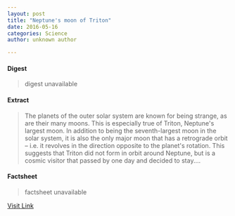 ```yaml
---
layout: post
title: "Neptune's moon of Triton"
date: 2016-05-16
categories: Science
author: unknown author

---
```



#### Digest
>digest unavailable

#### Extract
>The planets of the outer solar system are known for being strange, as are their many moons. This is especially true of Triton, Neptune's largest moon. In addition to being the seventh-largest moon in the solar system, it is also the only major moon that has a retrograde orbit – i.e. it revolves in the direction opposite to the planet's rotation. This suggests that Triton did not form in orbit around Neptune, but is a cosmic visitor that passed by one day and decided to stay....

#### Factsheet
>factsheet unavailable

[Visit Link](http://phys.org/news/2015-07-neptune-moon-triton.html)


